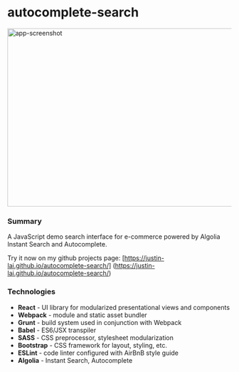 # autocomplete-search

<img src="https://justin-lai.github.io/autocomplete-search/src/client/assets/README-img.png" alt="app-screenshot" width="640" height="400"/>

### Summary
A JavaScript demo search interface for e-commerce powered by Algolia Instant Search and Autocomplete.

Try it now on my github projects page: [https://justin-lai.github.io/autocomplete-search/] (https://justin-lai.github.io/autocomplete-search/)

### Technologies
- **React** - UI library for modularized presentational views and components
- **Webpack** - module and static asset bundler
- **Grunt** - build system used in conjunction with Webpack
- **Babel** - ES6/JSX transpiler
- **SASS** - CSS preprocessor, stylesheet modularization
- **Bootstrap** - CSS framework for layout, styling, etc.
- **ESLint** - code linter configured with AirBnB style guide
- **Algolia** - Instant Search, Autocomplete
